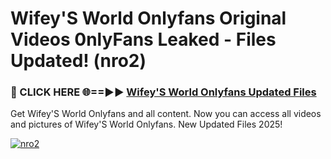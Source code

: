 # Wifey'S World Onlyfans Original Videos 0nlyFans Leaked - Files Updated! (nro2)

<h3>🔴 CLICK HERE 🌐==►► <a href="https://tinyurl.com/2wckxsce" rel="nofollow">Wifey'S World Onlyfans Updated Files</a></h3>

Get Wifey'S World Onlyfans and all content. Now you can access all videos and pictures of Wifey'S World Onlyfans. New Updated Files 2025!

[![nro2](https://i.imgur.com/AFduVYN.gif)](https://tinyurl.com/2wckxsce)
